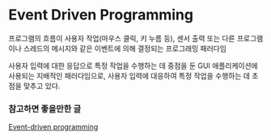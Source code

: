 # Event Driven Programming
프로그램의 흐름이 사용자 작업(마우스 클릭, 키 누름 등), 센서 출력 또는 다른 프로그램이나 스레드의 메시지와 같은 이벤트에 의해 결정되는 프로그래밍 패러다임

사용자 입력에 대한 응답으로 특정 작업을 수행하는 데 중점을 둔 GUI 애플리케이션에 사용되는 지배적인 패러다임으로, 사용자 입력에 대응하여 특정 작업을 수행하는 데 초점을 맞추고 있다.


### 참고하면 좋을만한 글
[Event-driven programming](https://en.wikipedia.org/wiki/Event-driven_programming)